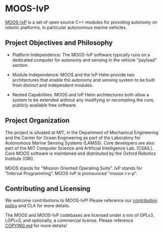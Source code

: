 # MOOS-IvP

[MOOS-IvP](https://moos-ivp.org/) is a set of open source C++ modules for providing autonomy on robotic platforms, in particular autonomous marine vehicles.

## Project Objectives and Philosophy

* Platform Independence: The MOOS-IvP software typically runs on a dedicated computer for autonomy and sensing in the vehicle "payload" section.

* Module Independence: MOOS and the IvP Helm provide two architectures that enable the autonomy and sensing system to be built from distinct and independent modules.

* Nested Capabilities: MOOS and IvP Helm architectures both allow a system to be extended without any modifying or recompiling the core, publicly available free software.

## Project Organization

The project is situated at MIT, in the Department of Mechanical Engineering and the Center for Ocean Engineering as part of the Laboratory for Autonomous Marine Sensing Systems (LAMSS). Core developers are also part of the MIT Computer Science and Artificial Intelligence Lab, (CSAIL). Core MOOS software is maintained and distributed by the Oxford Robotics Institute (ORI).

MOOS stands for "Mission Oriented Operating Suite". IvP stands for "Interval Programming". MOOS-IvP is pronounced "moose i-v-p".

## Contributing and Licensing

We welcome contributions to MOOS-IvP! Please reference our [contribution policy](./CONTRIBUTING.md) and CLA for more details.

The MOOS and MOOS-IvP codebases are licensed under a mix of GPLv3, LGPLv3, and optionally, a commercial license. Please reference [COPYING.md](./COPYING.md) for more details/
